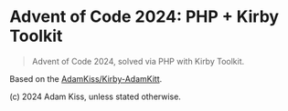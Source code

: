 # Advent of Code 2024: PHP + Kirby Toolkit

> Advent of Code 2024, solved via PHP with Kirby Toolkit.

Based on the [AdamKiss/Kirby-AdamKitt](https://github.com/adamkiss/kirby-adamkitt).

(c) 2024 Adam Kiss, unless stated otherwise.
